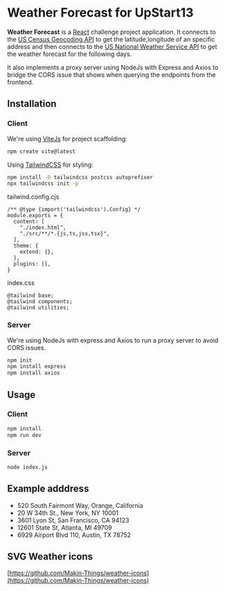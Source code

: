 # Weather Forecast for UpStart13

**Weather Forecast** is a [React](https://reactjs.org/) challenge project application. It connects to the [US Census Geocoding API](https://geocoding.geo.census.gov/geocoder/Geocoding_Services_API.pdf) to get the latitude,longitude of an specific address and then connects to the [US National Weather Service API](https://www.weather.gov/documentation/services-web-api) to get the weather forecast for the following days.

It also implements a proxy server using NodeJs with Express and Axios to bridge the CORS issue that shows when querying the endpoints from the frontend.

## Installation

### Client

We're using [ViteJs](https://vitejs.dev/) for project scaffolding:

```bash
npm create vite@latest
```

Using [TailwindCSS](https://tailwindcss.com/) for styling:

```bash
npm install -D tailwindcss postcss autoprefixer
npx tailwindcss init -p
```

tailwind.config.cjs

```
/** @type {import('tailwindcss').Config} */
module.exports = {
  content: [
    "./index.html",
    "./src/**/*.{js,ts,jsx,tsx}",
  ],
  theme: {
    extend: {},
  },
  plugins: [],
}
```

index.css

```
@tailwind base;
@tailwind components;
@tailwind utilities;
```

### Server

We're using NodeJs with express and Axios to run a proxy server to avoid CORS issues.

```bash
npm init
npm install express
npm install axios
```

## Usage

### Client

```bash
npm install
npm run dev
```

### Server

```bash
node index.js
```

## Example adddress

- 520 South Fairmont Way, Orange, California
- 20 W 34th St., New York, NY 10001
- 3601 Lyon St, San Francisco, CA 94123
- 12601 State St, Atlanta, MI 49709
- 6929 Airport Blvd 110, Austin, TX 78752

## SVG Weather icons

[https://github.com/Makin-Things/weather-icons](https://github.com/Makin-Things/weather-icons)
